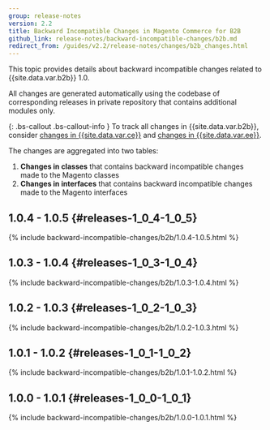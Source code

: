 ```yaml
---
group: release-notes
version: 2.2
title: Backward Incompatible Changes in Magento Commerce for B2B
github_link: release-notes/backward-incompatible-changes/b2b.md
redirect_from: /guides/v2.2/release-notes/changes/b2b_changes.html
---
```


This topic provides details about backward incompatible changes related to {{site.data.var.b2b}} 1.0.

All changes are generated automatically using the codebase of corresponding releases in private repository that contains additional modules only.

{: .bs-callout .bs-callout-info }
To track all changes in {{site.data.var.b2b}}, consider [changes in {{site.data.var.ce}}] and [changes in {{site.data.var.ee}}].

The changes are aggregated into two tables:

1. **Changes in classes** that contains backward incompatible changes made to the Magento classes
2. **Changes in interfaces** that contains backward incompatible changes made to the Magento interfaces

## 1.0.4 - 1.0.5 {#releases-1_0_4-1_0_5}

{% include backward-incompatible-changes/b2b/1.0.4-1.0.5.html %}

## 1.0.3 - 1.0.4 {#releases-1_0_3-1_0_4}

{% include backward-incompatible-changes/b2b/1.0.3-1.0.4.html %}

## 1.0.2 - 1.0.3 {#releases-1_0_2-1_0_3}

{% include backward-incompatible-changes/b2b/1.0.2-1.0.3.html %}

## 1.0.1 - 1.0.2 {#releases-1_0_1-1_0_2}

{% include backward-incompatible-changes/b2b/1.0.1-1.0.2.html %}

## 1.0.0 - 1.0.1 {#releases-1_0_0-1_0_1}

{% include backward-incompatible-changes/b2b/1.0.0-1.0.1.html %}

<!-- LINK DEFINITIONS -->

[changes in {{site.data.var.ce}}]: open-source.html
[changes in {{site.data.var.ee}}]: commerce.html